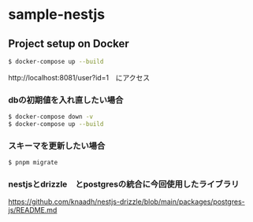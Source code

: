 # sample-nestjs

## Project setup on Docker

```bash
$ docker-compose up --build
```

http://localhost:8081/user?id=1　にアクセス

### dbの初期値を入れ直したい場合

```bash
$ docker-compose down -v
$ docker-compose up --build
```

### スキーマを更新したい場合

```bash
$ pnpm migrate
```

### nestjsとdrizzle　とpostgresの統合に今回使用したライブラリ

https://github.com/knaadh/nestjs-drizzle/blob/main/packages/postgres-js/README.md
